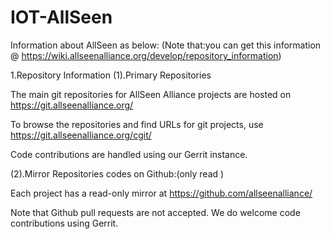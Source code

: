 # IOT-AllSeen

Information about  AllSeen as below:
(Note that:you can get this information @ https://wiki.allseenalliance.org/develop/repository_information)

1.Repository Information
(1).Primary Repositories

The main git repositories for AllSeen Alliance projects are hosted on https://git.allseenalliance.org/

To browse the repositories and find URLs for git projects, use https://git.allseenalliance.org/cgit/

Code contributions are handled using our Gerrit instance.

(2).Mirror Repositories
codes on Github:(only read )

Each project has a read-only mirror at https://github.com/allseenalliance/

Note that Github pull requests are not accepted. We do welcome code contributions using Gerrit.
